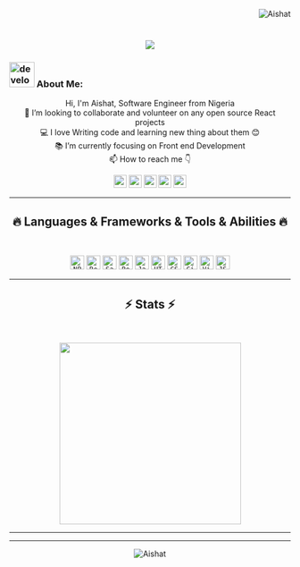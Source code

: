 <!--### Hi there 👋 -->
<p  align="right">
<img src="https://visitor-badge.laobi.icu/badge?page_id=aishat001/Aishat001" alt="Aishat"/>       
</p>

<h1 align="center">
  <a href="https://git.io/typing-svg">
    <img src="https://readme-typing-svg.herokuapp.com/?lines=This+is+Aishat;Nice+to+meet+you+%F0%9F%91%8B&center=true&size=30">
  </a>
</h1>
   
###  <img src="/images/Developer.gif" alt="developer gif"  height="45px">  About Me:
<p align="center">
  Hi, I'm Aishat, Software Engineer from Nigeria
  <br>
  👯 I’m looking to collaborate and volunteer on any open source React projects
  <br>
  💻 I love Writing code and learning new thing about them 😊
  <br>
  📚 I’m currently focusing on Front end Development
  <br>
  📫 How to reach me 👇
</p>
<p align="center"> 
<a href="https://www.linkedin.com/in/aishat-abidemi-waheed-75ba02157/"><img src="https://img.shields.io/badge/linkedin-%230077B5.svg?&style=for-the-badge&logo=linkedin&logoColor=white" height=23></a>
<a href="mailto:waheedaishat@gmail.com"><img src="https://img.shields.io/badge/Gmail-D14836?style=for-the-badge&logo=gmail&logoColor=white" height=23></a>
<a href="http://wa.me//2348140308878"><img src="https://img.shields.io/badge/WhatsApp-25D366?style=for-the-badge&logo=whatsapp&logoColor=white" height=23></a>
<a href="https://github.com/HalemoGPA/"><img src="https://img.shields.io/badge/GitHub-100000?style=for-the-badge&logo=github&logoColor=white" height=23></a> 
<!--<a href="https://www.youtube.com/watch?v=p0uAJ6Eu4Rs"><img src="https://img.shields.io/badge/YouTube-FF0000?style=for-the-badge&logo=youtube&logoColor=white" height=23></a>
-->
<a href="https://t.me/Aeesh2"><img src="https://img.shields.io/badge/Telegram-2CA5E0?style=for-the-badge&logo=telegram&logoColor=white" height=23></a></p>
<hr>
<h2 align="center">🔥 Languages & Frameworks & Tools & Abilities 🔥</h2><br>

<p align="center">
  <code><img title="NPM" height="25" src="https://github.com/HalemoGPA/HalemoGPA/blob/main/images/npm.svg"></code>
  <code><img title="Reactjs" height="25" src="https://github.com/HalemoGPA/HalemoGPA/blob/main/images/react-original.svg"></code>
  <code><img title="Saas" height="25" src="https://github.com/HalemoGPA/HalemoGPA/blob/main/images/sass.svg"></code>
  <code><img title="Redux" height="25" src="https://github.com/HalemoGPA/HalemoGPA/blob/main/images/redux.svg"></code>
  <code><img title="Javascript" height="25" src="https://github.com/HalemoGPA/HalemoGPA/blob/main/images/javascript.svg"></code>
  <code><img title="HTML5" height="25" src="https://github.com/HalemoGPA/HalemoGPA/blob/main/images/html5.svg"></code>
  <code><img title="CSS" height="25" src="https://github.com/HalemoGPA/HalemoGPA/blob/main/images/css.svg"></code>
  <code><img title="Git" height="25" src="https://github.com/HalemoGPA/HalemoGPA/blob/main/images/github.svg"></code>
  <code><img title="Visual Studio Code" height="25" src="https://github.com/HalemoGPA/HalemoGPA/blob/main/images/visualstudio.png"></code>
  <code><img title="JSON" height="25" src="https://github.com/HalemoGPA/HalemoGPA/blob/main/images/json.svg"></code>
</p>
<hr>

<h2 align="center">⚡ Stats ⚡</h2>
<br>



<p align="center">
<a href="https://github.com/aishat001/">
      <img width=325  src="https://github-readme-stats.vercel.app/api/top-langs/?username=aishat001&hide=c%23,powershell,Mathematica,Ruby,Objective-C,Objective-C%2b%2b,Cuda&title_color=61dafb&text_color=ffffff&icon_color=61dafb&bg_color=20232a&langs_count=8&layout=compact&border_color=61dafb&hide_border=true" />
 </a>
</p>

<hr>
<!--
<h2 align="center">💹 Most Popular Repos 💹</h2>
<br>
<p align="center">
<a href="https://github.com/HalemoGPA/Learn-Js/">
  <img width=300 align="center" src="https://github-readme-stats.vercel.app/api/pin/?username=HalemoGPA&repo=Learn-Js&title_color=ffffff&text_color=c9cacc&icon_color=2bbc8a&bg_color=1d1f21" />
</a>   
  
<a href="https://github.com/HalemoGPA/Learn-CSS/">
  <img width=300 align="center" src="https://github-readme-stats.vercel.app/api/pin/?username=HalemoGPA&repo=Learn-CSS&title_color=ffffff&text_color=c9cacc&icon_color=2bbc8a&bg_color=1d1f21" />
</a>    
-->

</p>

<hr>
<!-- <p align="center">
  <a href="https://www.buymeacoffee.com/aishat001" target="_blank" ><img src="https://www.buymeacoffee.com/assets/img/custom_images/orange_img.png" alt="Aishat buy me a coffee" width="230"></a>
</p> -->

<p  align="center">
<img src="https://visitor-badge.laobi.icu/badge?page_id=aishat001/Aishat001" alt="Aishat"/>       
</p>

<!---
**aishat001/Aishat001** is a ✨ _special_ ✨ repository because its `README.md` (this file) appears on your GitHub profile.
You can click the Preview link to take a look at your changes.
--->
